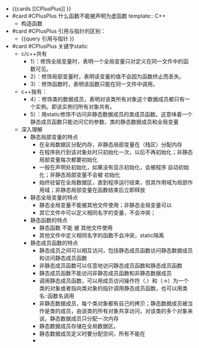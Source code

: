 - {{cards [[CPlusPlus]] }}
- #card #CPlusPlus 什么函数不能被声明为虚函数
  template:: C++
	- 构造函数
- #card #CPlusPlus 引用与指针的区别：
	- {{query 引用与指针 }}
- #card #CPlusPlus 关键字static
	- c/c++共有
		- 1）：修饰全局变量时，表明一个全局变量只对定义在同一文件中的函数可见。
		- 2）：修饰局部变量时，表明该变量的值不会因为函数终止而丢失。
		- 3）：修饰函数时，表明该函数只能在同一文件中调用。
	- c++独有：
		- 4）：修饰类的数据成员，表明对该类所有对象这个数据成员都只有一个实例。即该实例归所有对象共有。
		- 5）：用static修饰不访问非静态数据成员的类成员函数。这意味着一个静态成员函数只能访问它的参数、类的静态数据成员和全局变量
	- 深入理解
		- 静态局部变量的特点
			- 在全局数据区分配内存，非静态局部变量在（栈区）分配内存
			- 在程序执行到该对象处时只初始化一次，以后不再初始化；非静态局部变量每次都要初始化
			- 一般在声明处初始化，如果没有显示初始化，会被程序 自动初始化；非静态局部变量不会被 初始化
			- 始终驻留在全局数据区，直到程序运行结束，但其作用域为局部作用域；非静态局部变量在函数结束后立即释放
		- 静态全局变量的特点
			- 静态全局变量不能被其他文件使用；非静态全局变量可以
			- 其它文件中可以定义相同名字的变量，不会冲突；
		- 静态函数的特点
			- 静态函数 不能 被 其他文件使用
			- 其他文件中定义相同名字的函数不会冲突，static隔离
		- 静态成员函数的特点
			- 静态成员之间可以相互访问，包括静态成员函数访问静态数据成员和访问静态成员函数
			- 非静态成员函数可以任意地访问静态成员函数和静态成员函数
			- 静态成员函数不能访问非静态成员函数和非静态数据成员
			- 调用静态成员函数，可以用成员访问操作符（.）和（->）为一个类的对象或者指向类对象的指针调用静态成员函数，也可以用类名::函数名调用
			- 非静态数据成员，每个类对象都有自己的拷贝；静态数据成员被当作是类的成员，由该类的所有对象共享访问，对该类的多个对象来说，静态数据成员只分配一次内存
			- 静态数据成员存储在全局数据区。
			- 静态数据成员定义时要分配空间，所有不能在
			-
